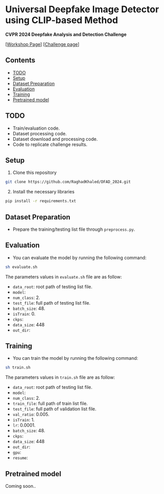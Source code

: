 # Universal Deepfake Image Detector using CLIP-based Method

**CVPR 2024 Deepfake Analysis and Detection Challenge** <br>


[[Workshop Page](https://dfad.unimore.it/)] [[Challenge page](https://dfad.unimore.it/challenge/)]


## Contents

- [TODO](#todo)
- [Setup](#setup)
- [Dataset Preparation](#dataset-preparation)
- [Evaluation](#evaluation)
- [Training](#training)
- [Pretrained model](#pretrained-model)


## TODO
- Train/evaluation code.
- Dataset processing code.
- Dataset download and processing code.
- Code to replicate challenge results.


## Setup 

1. Clone this repository 
```bash
git clone https://github.com/RaghadKhaled/DFAD_2024.git
```

2. Install the necessary libraries
```bash
pip install -r requirements.txt
```


## Dataset Preparation
- Prepare the training/testing list file through `preprocess.py`.


## Evaluation
- You can evaluate the model by running the following command:
```bash
sh evaluate.sh
```

The parameters values in `evaluate.sh` file are as follow:

- `data_root`: root path of testing list file.
- `model`:
- `num_class`: 2.
- `test_file`: full path of testing list file.
- `batch_size`: 48.
- `isTrain`: 0.
- `ckps`:
- `data_size`: 448 
- `out_dir`:


## Training
- You can train the model by running the following command:
```bash
sh train.sh
```

The parameters values in `train.sh` file are as follow:

- `data_root`: root path of testing list file.
- `model`:
- `num_class`: 2.
- `train_file`: full path of train list file.
- `test_file`: full path of validation list file.
- `val_ratio`: 0.005.
- `isTrain`: 1.
- `lr`: 0.0001.
- `batch_size`: 48.
- `ckps`:
- `data_size`: 448 
- `out_dir`:
- `gpu`:
- `resume`:



## Pretrained model

Coming soon..
